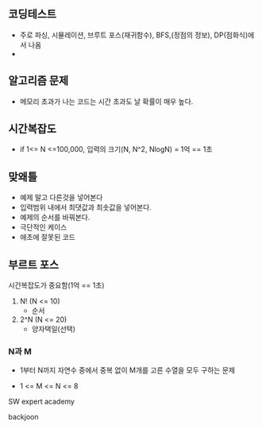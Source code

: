 ## 코딩테스트

- 주로 파싱, 시뮬레이션, 브루트 포스(재귀함수), BFS,(정점의 정보), DP(점화식)에서 나옴
- 



## 알고리즘 문제

- 메모리 초과가 나는 코드는 시간 초과도 날 확률이 매우 높다.



## 시간복잡도

- if 1<= N <=100,000, 입력의 크기(N, N^2, NlogN) = 1억 == 1초



## 맞왜틀

- 예제 말고 다른것을 넣어본다
- 입력범위 내에서 최댓값과 최솟값을 넣어본다.
- 예제의 순서를 바꿔본다.
- 극단적인 케이스
- 애초에 잘못된 코드



## 부르트 포스

시간복잡도가 중요함(1억 == 1초)

1. N! (N <= 10)
   - 순서
2. 2^N (N <= 20)
   - 양자택일(선택)

### N과 M 

- 1부터 N까지 자연수 중에서 중복 없이 M개를 고른 수열을 모두 구하는 문제

- 1 <= M <= N <= 8








SW expert academy

backjoon

